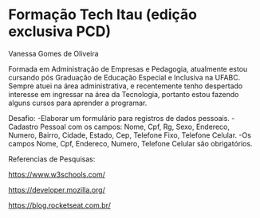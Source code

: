 # Formação Tech Itau (edição exclusiva PCD) 

Vanessa Gomes de Oliveira

Formada em Administração de Empresas e Pedagogia, atualmente estou cursando pós Graduação de Educação Especial e Inclusiva na UFABC.
Sempre atuei na área administrativa, e recentemente tenho despertado interesse em ingressar na área da Tecnologia, portanto estou fazendo alguns cursos para aprender a programar.

Desafio:
-Elaborar um formulário para registros de dados pessoais.
-Cadastro Pessoal com os campos: Nome, Cpf, Rg, Sexo, Endereco, Numero, Bairro, Cidade, Estado, Cep, Telefone Fixo, Telefone Celular.
-Os campos Nome, Cpf, Endereco, Numero, Telefone Celular são obrigatórios.

Referencias de Pesquisas:

https://www.w3schools.com/

https://developer.mozilla.org/

https://blog.rocketseat.com.br/
